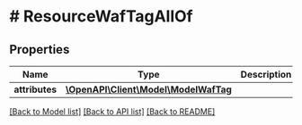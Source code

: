 # # ResourceWafTagAllOf

## Properties

Name | Type | Description | Notes
------------ | ------------- | ------------- | -------------
**attributes** | [**\OpenAPI\Client\Model\ModelWafTag**](ModelWafTag.md) |  | [optional]

[[Back to Model list]](../../README.md#models) [[Back to API list]](../../README.md#endpoints) [[Back to README]](../../README.md)
